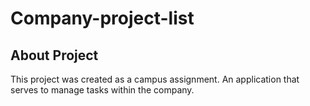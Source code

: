 # Company-project-list

## About Project

This project was created as a campus assignment. An application that serves to manage tasks within the company.
